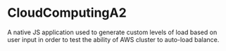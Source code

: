 # CloudComputingA2
A native JS application used to generate custom levels of load based on user input in order to test the ability of AWS cluster to auto-load balance.

